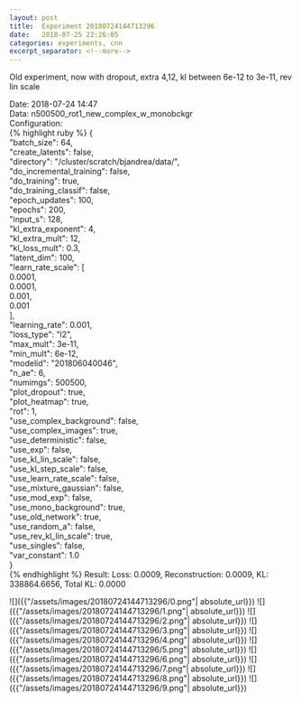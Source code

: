 ```yaml
---
layout: post
title:  Experiment 20180724144713296
date:   2018-07-25 22:26:05
categories: experiments, cnn
excerpt_separator: <!--more-->
---
```

Old experiment, now with dropout, extra 4,12, kl between 6e-12 to 3e-11, rev lin scale  

 <!--more-->
Date: 2018-07-24 14:47  
Data: n500500_rot1_new_complex_w_monobckgr  
Configuration:   
{% highlight ruby %}
{  
    "batch_size": 64,   
    "create_latents": false,   
    "directory": "/cluster/scratch/bjandrea/data/",   
    "do_incremental_training": false,   
    "do_training": true,   
    "do_training_classif": false,   
    "epoch_updates": 100,   
    "epochs": 200,   
    "input_s": 128,   
    "kl_extra_exponent": 4,   
    "kl_extra_mult": 12,   
    "kl_loss_mult": 0.3,   
    "latent_dim": 100,   
    "learn_rate_scale": [  
        0.0001,   
        0.0001,   
        0.001,   
        0.001  
    ],   
    "learning_rate": 0.001,   
    "loss_type": "l2",   
    "max_mult": 3e-11,   
    "min_mult": 6e-12,   
    "modelid": "201806040046",   
    "n_ae": 6,   
    "numimgs": 500500,   
    "plot_dropout": true,   
    "plot_heatmap": true,   
    "rot": 1,   
    "use_complex_background": false,   
    "use_complex_images": true,   
    "use_deterministic": false,   
    "use_exp": false,   
    "use_kl_lin_scale": false,   
    "use_kl_step_scale": false,   
    "use_learn_rate_scale": false,   
    "use_mixture_gaussian": false,   
    "use_mod_exp": false,   
    "use_mono_background": true,   
    "use_old_network": true,   
    "use_random_a": false,   
    "use_rev_kl_lin_scale": true,   
    "use_singles": false,   
    "var_constant": 1.0  
}  
{% endhighlight %}
Result: Loss: 0.0009, Reconstruction: 0.0009, KL: 338864.6656, Total KL: 0.0000  

![]({{"/assets/images/20180724144713296/0.png"| absolute_url}})
![]({{"/assets/images/20180724144713296/1.png"| absolute_url}})
![]({{"/assets/images/20180724144713296/2.png"| absolute_url}})
![]({{"/assets/images/20180724144713296/3.png"| absolute_url}})
![]({{"/assets/images/20180724144713296/4.png"| absolute_url}})
![]({{"/assets/images/20180724144713296/5.png"| absolute_url}})
![]({{"/assets/images/20180724144713296/6.png"| absolute_url}})
![]({{"/assets/images/20180724144713296/7.png"| absolute_url}})
![]({{"/assets/images/20180724144713296/8.png"| absolute_url}})
![]({{"/assets/images/20180724144713296/9.png"| absolute_url}})
